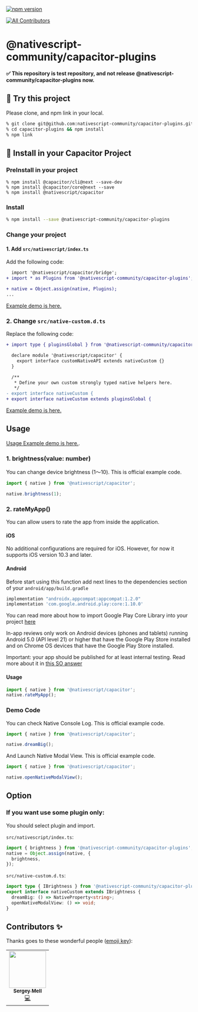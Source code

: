 [![npm version](https://badge.fury.io/js/%40nativescript-community%2Fcapacitor-plugins.svg)](https://badge.fury.io/js/%40nativescript-community%2Fcapacitor-plugins)
<!-- ALL-CONTRIBUTORS-BADGE:START - Do not remove or modify this section -->
[![All Contributors](https://img.shields.io/badge/all_contributors-1-orange.svg?style=flat-square)](#contributors-)
<!-- ALL-CONTRIBUTORS-BADGE:END -->

# @nativescript-community/capacitor-plugins

__✅ This repository is test repository, and not release @nativescript-community/capacitor-plugins now.__

## 👊 Try this project

Please clone, and npm link in your local.

```bash
% git clone git@github.com:nativescript-community/capacitor-plugins.git
% cd capacitor-plugins && npm install
% npm link
```

## 📱 Install in your Capacitor Project

### PreInstall in your project
```
% npm install @capacitor/cli@next --save-dev
% npm install @capacitor/core@next --save
% npm install @nativescript/capacitor
```

### Install

```bash
% npm install --save @nativescript-community/capacitor-plugins
```

### Change your project

#### 1. Add `src/nativescript/index.ts`

Add the following code:

```diff
  import '@nativescript/capacitor/bridge';
+ import * as Plugins from '@nativescript-community/capacitor-plugins';

+ native = Object.assign(native, Plugins);
...
```

[Example demo is here.](https://github.com/nativescript-community/capacitor-plugins/blob/main/demo/angular/src/nativescript/index.ts)

### 2. Change `src/native-custom.d.ts`

Replace the following code:

```diff
+ import type { pluginsGlobal } from '@nativescript-community/capacitor-plugins/src/interfaces';

  declare module '@nativescript/capacitor' {
    export interface customNativeAPI extends nativeCustom {}
  }

  /**
   * Define your own custom strongly typed native helpers here.
   */
- export interface nativeCustom {
+ export interface nativeCustom extends pluginsGlobal {
```

[Example demo is here.](https://github.com/nativescript-community/capacitor-plugins/blob/main/demo/angular/src/native-custom.d.ts)

## Usage
[Usage Example demo is here.](https://github.com/nativescript-community/capacitor-plugins/blob/main/demo/angular/src/app/tab1/tab1.page.ts).


### 1. brightness(value: number)
You can change device brightness (1〜10). This is official example code.

```ts
import { native } from '@nativescript/capacitor';

native.brightness(1);
```
### 2. rateMyApp()
You can allow users to rate the app from inside the application.

#### iOS
No additional configurations are required for iOS. 
However, for now it supports iOS version 10.3 and later.  

#### Android
Before start using this function add next lines to the dependencies 
section of your `android/app/build.gradle`

```gradle
implementation "androidx.appcompat:appcompat:1.2.0"
implementation 'com.google.android.play:core:1.10.0'
```
You can read more about how to import Google Play Core Library 
into your project [here](https://developer.android.com/guide/playcore?authuser=1#java-kotlin)

In-app reviews only work on Android devices (phones and tablets) running Android 5.0 (API level 21) 
or higher that have the Google Play Store installed and on Chrome OS devices that have the Google Play Store installed.

Important: your app should be published for at least internal testing. 
Read more about it in [this SO answer](https://stackoverflow.com/questions/63286540/play-core-in-app-review-api-not-showing-the-review-activity)

#### Usage
```ts
import { native } from '@nativescript/capacitor';
native.rateMyApp();
```

### Demo Code
You can check Native Console Log. This is official example code.
```ts
import { native } from '@nativescript/capacitor';

native.dreamBig();
```

And Launch Native Modal View. This is official example code.

```ts
import { native } from '@nativescript/capacitor';

native.openNativeModalView();
```

## Option

### If you want use some plugin only:
You should select plugin and import.

`src/nativescript/index.ts`:

```ts
import { brightness } from '@nativescript-community/capacitor-plugins';
native = Object.assign(native, {
  brightness,
});
```

`src/native-custom.d.ts`:

```ts
import type { IBrightness } from '@nativescript-community/capacitor-plugins/src/interfaces';
export interface nativeCustom extends IBrightness {
  dreamBig: () => NativeProperty<string>;
  openNativeModalView: () => void;
}
```

## Contributors ✨

Thanks goes to these wonderful people ([emoji key](https://allcontributors.org/docs/en/emoji-key)):
<!-- ALL-CONTRIBUTORS-LIST:START - Do not remove or modify this section -->
<!-- prettier-ignore-start -->
<!-- markdownlint-disable -->
<table>
  <tr>
    <td align="center"><a href="https://agilie.com"><img src="https://avatars.githubusercontent.com/u/12133261?v=4?s=100" width="100px;" alt=""/><br /><sub><b>Sergey Mell</b></sub></a><br /><a href="https://github.com/nativescript-community/capacitor-plugins/commits?author=SergeyMell" title="Code">💻</a></td>
  </tr>
</table>

<!-- markdownlint-restore -->
<!-- prettier-ignore-end -->

<!-- ALL-CONTRIBUTORS-LIST:END -->

<!-- ALL-CONTRIBUTORS-LIST:START - Do not remove or modify this section -->
<!-- ALL-CONTRIBUTORS-LIST:END -->
